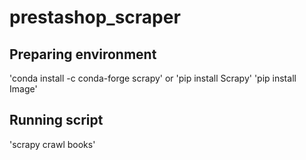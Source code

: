 # prestashop_scraper

## Preparing environment

'conda install -c conda-forge scrapy' or 'pip install Scrapy'
'pip install Image'

## Running script

'scrapy crawl books'
